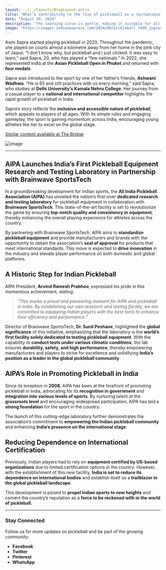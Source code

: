 ```yaml
---
layout: ../../layouts/BlogLayout.astro 
title: "What’s contributing to the rise of pickleball as a recreational sport?"
date: "August 20, 2024"
description: "The learning curve is gentle, making it suitable for all ages and fitness levels, shared Ujwal Deole, co-founder, chief operating officer, KheloMore"
image: "https://images.indianexpress.com/2024/08/pickleball_1600.jpg?w=640"
---
```


Asmi Sapra started playing pickleball in 2020. Throughout the pandemic, she played on courts almost a kilometre away from her home in the pink city of Jaipur. “I don’t know why, but pickleball and I just clicked. It was easy to learn,” said Sapra, 20, who has played a “few nationals.” In 2022, she represented India at the **Asian Pickleball Open in Phuket** and returned with **four medals**.

Sapra was introduced to the sport by one of her father’s friends, **Ashwani Wadhwa**. “He is 65 and still practices with us every morning,” said Sapra, who studies at **Delhi University’s Kamala Nehru College**. Her journey from a casual player to a **national and international competitor** highlights the rapid growth of pickleball in India.

Sapra’s story reflects the **inclusive and accessible nature of pickleball**, which appeals to players of all ages. With its simple rules and engaging gameplay, the sport is gaining momentum across India, encouraging young athletes like her to excel on the global stage.

[Similar content available at The Bridge](https://thebridge.in/pickleball/india-pickleball-association-unveil-pickleball-equipment-research-lab-51794)

![image](https://thebridge.in/h-upload/2025/02/06/60169-hil-trophy-6.webp)

---

## AIPA Launches India’s First Pickleball Equipment Research and Testing Laboratory in Partnership with Brainwave SportsTech

In a groundbreaking development for Indian sports, the **All India Pickleball Association (AIPA)** has unveiled the nation’s first-ever **dedicated research and testing laboratory** for pickleball equipment in collaboration with **Brainwave SportsTech**. This state-of-the-art facility is set to revolutionize the game by ensuring **top-notch quality and consistency in equipment**, thereby enhancing the overall playing experience for athletes across the country.

By partnering with Brainwave SportsTech, AIPA aims to **standardize pickleball equipment** and provide manufacturers and brands with the opportunity to obtain the association’s **seal of approval** for products that meet international standards. This move is expected to **drive innovation** in the industry and elevate player performance on both domestic and global platforms.

## A Historic Step for Indian Pickleball

AIPA President, **Arvind Ramesh Prabhoo**, expressed his pride in this momentous achievement, stating:

> *“This marks a proud and pioneering moment for AIPA and pickleball in India. By establishing our own research and testing facility, we are committed to equipping Indian players with the best tools to enhance their efficiency and performance.”*

Director of Brainwave SportsTech, **Dr. Sunil Peshane**, highlighted the **global significance** of this initiative, emphasizing that the laboratory is the **world’s first facility solely dedicated to testing pickleball equipment**. With the capability to **conduct tests under various climatic conditions**, the lab ensures **durability, safety, and high performance**, thereby empowering manufacturers and players to strive for excellence and solidifying **India’s position as a leader in the global pickleball community**.

## AIPA’s Role in Promoting Pickleball in India

Since its inception in **2008**, AIPA has been at the forefront of promoting pickleball in India, advocating for its **recognition in government** and **integration into various levels of sports**. By nurturing talent at the **grassroots level** and encouraging widespread participation, AIPA has laid a **strong foundation** for the sport in the country.

The launch of this cutting-edge laboratory further demonstrates the association’s commitment to **empowering the Indian pickleball community** and enhancing **India’s presence on the international stage**.

## Reducing Dependence on International Certification

Previously, Indian players had to rely on **equipment certified by US-based organizations** due to limited certification options in the country. However, with the establishment of this new facility, **India is set to reduce its dependence on international bodies** and establish itself as a **trailblazer in the global pickleball landscape**.

This development is poised to **propel Indian sports to new heights** and cement the country’s reputation as a **force to be reckoned with in the world of pickleball**.

---

### Stay Connected

Follow us for more updates on pickleball and be part of the growing community:

- **Facebook**
- **Twitter**
- **Pinterest**
- **WhatsApp**

